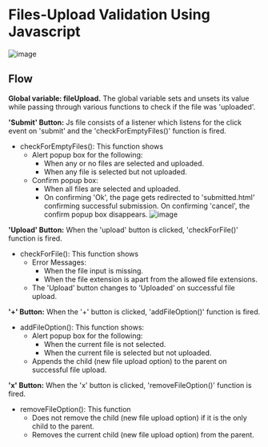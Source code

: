 # Files-Upload Validation Using Javascript

![image](https://user-images.githubusercontent.com/123728432/219033438-45bea700-e6ad-4e36-a4bf-c1b28949496b.png)

## Flow

**Global variable: fileUpload.** The global variable sets and unsets its value while passing through various functions to check if the file was 'uploaded'.

**'Submit' Button:** Js file consists of a listener which listens for the click event on 'submit' and the 'checkForEmptyFiles()' function is fired.
- checkForEmptyFiles(): This function shows
     - Alert popup box for the following:
          - When any or no files are selected and uploaded.
          - When any file is selected but not uploaded.
     - Confirm popup box:
          - When all files are selected and uploaded.
          - On confirming 'Ok', the page gets redirected to 'submitted.html' confirming successful submission. On confirming 'cancel', the confirm popup box disappears.
          ![image](https://user-images.githubusercontent.com/123728432/219047404-2946b30b-0216-4465-ac7a-d85a5d0d3f70.png)

**'Upload' Button:** When the 'upload' button is clicked, 'checkForFile()' function is fired.
- checkForFile(): This function shows
     - Error Messages:
          - When the file input is missing.
          - When the file extension is apart from the allowed file extensions.
     - The 'Upload' button changes to 'Uploaded' on successful file upload.
     
**'+' Button:** When the '+' button is clicked, 'addFileOption()' function is fired.
- addFileOption(): This function shows:
     - Alert popup box  for the following:
          - When the current file is not selected.
          - When the current file is selected but not uploaded.
     - Appends the child (new file upload option) to the parent on successful file upload.

**'x' Button:** When the 'x' button is clicked, 'removeFileOption()' function is fired.
- removeFileOption(): This function
     - Does not remove the child (new file upload option) if it is the only child to the parent.
     - Removes the current child (new file upload option) from the parent.  

